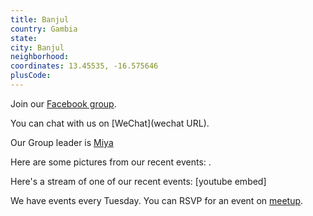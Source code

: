 ```yaml
---
title: Banjul
country: Gambia
state: 
city: Banjul
neighborhood: 
coordinates: 13.45535, -16.575646
plusCode:
---
```

Join our [Facebook group](https://www.facebook.com/groups/free.code.camp.banjul).

You can chat with us on [WeChat](wechat URL).

Our Group leader is [Miya](freecodecamp.org/miya)

Here are some pictures from our recent events:
![]().

Here's a stream of one of our recent events:
[youtube embed]

We have events every Tuesday. You can RSVP for an event on [meetup](meetupurl).
